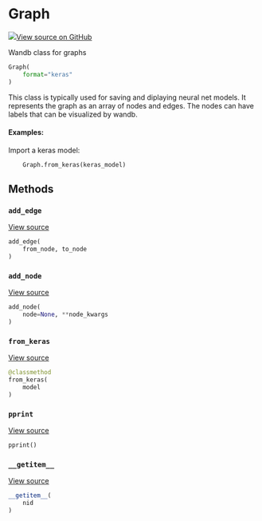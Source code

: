 # Graph



[![](https://www.tensorflow.org/images/GitHub-Mark-32px.png)View source on GitHub](https://www.github.com/wandb/client/tree/latest/wandb/data_types.py#L1304-L1464)



Wandb class for graphs

```python
Graph(
    format="keras"
)
```




This class is typically used for saving and diplaying neural net models.  It
represents the graph as an array of nodes and edges.  The nodes can have
labels that can be visualized by wandb.

#### Examples:

Import a keras model:
```
    Graph.from_keras(keras_model)
```



## Methods

<h3 id="add_edge"><code>add_edge</code></h3>

[View source](https://www.github.com/wandb/client/tree/latest/wandb/data_types.py#L1390-L1394)

```python
add_edge(
    from_node, to_node
)
```




<h3 id="add_node"><code>add_node</code></h3>

[View source](https://www.github.com/wandb/client/tree/latest/wandb/data_types.py#L1376-L1388)

```python
add_node(
    node=None, **node_kwargs
)
```




<h3 id="from_keras"><code>from_keras</code></h3>

[View source](https://www.github.com/wandb/client/tree/latest/wandb/data_types.py#L1396-L1425)

```python
@classmethod
from_keras(
    model
)
```




<h3 id="pprint"><code>pprint</code></h3>

[View source](https://www.github.com/wandb/client/tree/latest/wandb/data_types.py#L1370-L1374)

```python
pprint()
```




<h3 id="__getitem__"><code>__getitem__</code></h3>

[View source](https://www.github.com/wandb/client/tree/latest/wandb/data_types.py#L1367-L1368)

```python
__getitem__(
    nid
)
```






